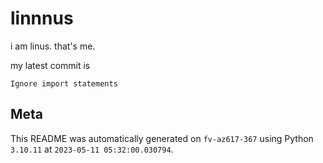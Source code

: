 # linnnus

i am linus. that's me.

my latest commit is

```
Ignore import statements
```

## Meta

This README was automatically generated on `fv-az617-367` using Python
`3.10.11` at `2023-05-11 05:32:00.030794`.

